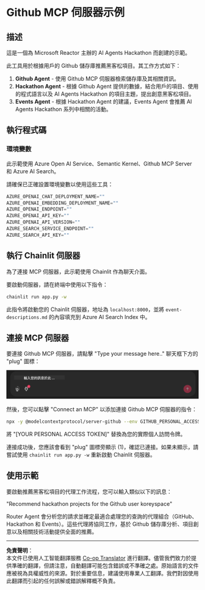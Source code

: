 <!--
CO_OP_TRANSLATOR_METADATA:
{
  "original_hash": "9bf0395cbc541ce8db2a9699c8678dfc",
  "translation_date": "2025-08-28T09:56:01+00:00",
  "source_file": "11-agentic-protocols/code_samples/github-mcp/README.md",
  "language_code": "hk"
}
-->
# Github MCP 伺服器示例

## 描述

這是一個為 Microsoft Reactor 主辦的 AI Agents Hackathon 而創建的示範。

此工具用於根據用戶的 Github 儲存庫推薦黑客松項目。其工作方式如下：

1. **Github Agent** - 使用 Github MCP 伺服器檢索儲存庫及其相關資訊。
2. **Hackathon Agent** - 根據 Github Agent 提供的數據，結合用戶的項目、使用的程式語言以及 AI Agents Hackathon 的項目主題，提出創意黑客松項目。
3. **Events Agent** - 根據 Hackathon Agent 的建議，Events Agent 會推薦 AI Agents Hackathon 系列中相關的活動。

## 執行程式碼

### 環境變數

此示範使用 Azure Open AI Service、Semantic Kernel、Github MCP Server 和 Azure AI Search。

請確保已正確設置環境變數以使用這些工具：

```python
AZURE_OPENAI_CHAT_DEPLOYMENT_NAME=""
AZURE_OPENAI_EMBEDDING_DEPLOYMENT_NAME=""
AZURE_OPENAI_ENDPOINT=""
AZURE_OPENAI_API_KEY=""
AZURE_OPENAI_API_VERSION=""
AZURE_SEARCH_SERVICE_ENDPOINT=""
AZURE_SEARCH_API_KEY=""
``` 

## 執行 Chainlit 伺服器

為了連接 MCP 伺服器，此示範使用 Chainlit 作為聊天介面。

要啟動伺服器，請在終端中使用以下指令：

```bash
chainlit run app.py -w
```

此指令將啟動您的 Chainlit 伺服器，地址為 `localhost:8000`，並將 `event-descriptions.md` 的內容填充到 Azure AI Search Index 中。

## 連接 MCP 伺服器

要連接 Github MCP 伺服器，請點擊 "Type your message here.." 聊天框下方的 "plug" 圖標：

![MCP Connect](../../../../../translated_images/mcp-chainlit-1.7ed66d648e3cfb28f1ea5f320b91e4404df4a24a0f236ce3de999666621f1cfc.hk.png)

然後，您可以點擊 "Connect an MCP" 以添加連接 Github MCP 伺服器的指令：

```bash
npx -y @modelcontextprotocol/server-github --env GITHUB_PERSONAL_ACCESS_TOKEN=[YOUR PERSONAL ACCESS TOKEN]
```

將 "[YOUR PERSONAL ACCESS TOKEN]" 替換為您的實際個人訪問令牌。

連接成功後，您應該會看到 "plug" 圖標旁顯示 (1)，確認已連接。如果未顯示，請嘗試使用 `chainlit run app.py -w` 重新啟動 Chainlit 伺服器。

## 使用示範

要啟動推薦黑客松項目的代理工作流程，您可以輸入類似以下的訊息：

"Recommend hackathon projects for the Github user koreyspace"

Router Agent 會分析您的請求並確定最適合處理您的查詢的代理組合（GitHub、Hackathon 和 Events）。這些代理將協同工作，基於 Github 儲存庫分析、項目創意以及相關技術活動提供全面的推薦。

---

**免責聲明**：  
本文件已使用人工智能翻譯服務 [Co-op Translator](https://github.com/Azure/co-op-translator) 進行翻譯。儘管我們致力於提供準確的翻譯，但請注意，自動翻譯可能包含錯誤或不準確之處。原始語言的文件應被視為具權威性的來源。對於重要信息，建議使用專業人工翻譯。我們對因使用此翻譯而引起的任何誤解或錯誤解釋概不負責。